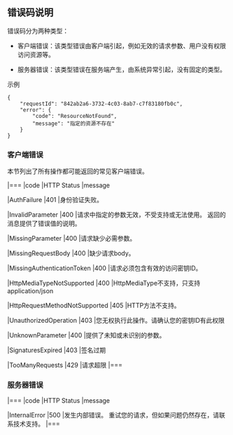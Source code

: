 ## 错误码说明

错误码分为两种类型：

* 客户端错误：该类型错误由客户端引起，例如无效的请求参数、用户没有权限访问资源等。

* 服务器错误：该类型错误在服务端产生，由系统异常引起，没有固定的类型。

示例
```
{
    "requestId": "842ab2a6-3732-4c03-8ab7-c7f83180fb0c",
    "error": {
        "code": "ResourceNotFound",
        "message": "指定的资源不存在"
    }
}
```

### 客户端错误

本节列出了所有操作都可能返回的常见客户端错误。


|===
|code |HTTP Status |message

|AuthFailure
|401
|身份验证失败。

|InvalidParameter
|400
|请求中指定的参数无效，不受支持或无法使用。 返回的消息提供了错误值的说明。

|MissingParameter
|400
|请求缺少必需参数。

|MissingRequestBody
|400
|缺少请求body。

|MissingAuthenticationToken
|400
|请求必须包含有效的访问密钥ID。

|HttpMediaTypeNotSupported
|400
|HttpMediaType不支持，只支持application/json

|HttpRequestMethodNotSupported
|405
|HTTP方法不支持。

|UnauthorizedOperation
|403
|您无权执行此操作。请确认您的密钥ID有此权限

|UnknownParameter
|400
|提供了未知或未识别的参数。

|SignaturesExpired
|403
|签名过期

|TooManyRequests
|429
|请求超限
|===


### 服务器错误


|===
|code |HTTP Status |message

|InternalError
|500
|发生内部错误。 重试您的请求，但如果问题仍然存在，请联系技术支持。
|===

